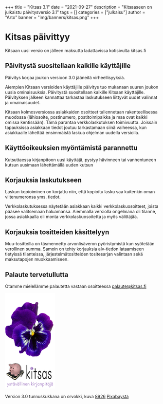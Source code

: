 +++
title = "Kitsas 3.1"
date = "2021-09-27"
description = "Kitsaaseen on julkaistu päivitysversio 3.1"
tags = []
categories = ["julkaisu"]
author = "Arto"
banner = "img/banners/kitsas.png"
+++

# Kitsas päivittyy

Kitsaan uusi versio on jälleen maksutta ladattavissa kotisivulta kitsas.fi

## Päivitystä suositellaan kaikille käyttäjille

Päivitys korjaa joukon versioon 3.0 jääneitä virheellisyyksiä.

Aiempien Kitsaan versioiden käyttäjille päivitys  tuo mukanaan suuren joukon uusia ominaisuuksia. Päivitystä suositellaan kaikille Kitsaan käyttäjille. Päivityksen jälkeen kannattaa tarkastaa laskutukseen liittyvät uudet valinnat ja omainaisuudet. 

Kitsaan kolmosversiossa asiakkaiden osoitteet tallennetaan rakenteellisessa muodossa (lähiosoite, postinumero, postitoimipaikka ja maa ovat kaikki omissa kentissään). Tämä parantaa verkkolaskutuksen toimivuutta. Joissain tapauksissa asiakkaan tiedot joutuu tarkastamaan siinä vaiheessa, kun asiakkaalle lähettää ensimmäistä laskua ohjelman uudella versiolla.

## Käyttöoikeuksien myöntämistä parannettu

Kutsuttaessa kirjanpitoon uusi käyttäjä, pystyy hävinneen tai vanhentuneen kutsun uusimaan lähettämällä uuden kutsun

## Korjauksia laskutukseen

Laskun kopioiminen on korjattu niin, että kopioitu lasku saa kuitenkin oman viitenumeronsa yms. tiedot.

Verkkolaskutuksessa näytetään asiakkaan kaikki verkkolaskuosoitteet, joista pääsee valitsemaan haluamansa. Aiemmalla versiolla ongelmana oli tilanne, jossa asiakkaalla oli monta verkkolaskuosoitetta ja myös välittäjää.

## Korjauksia tositteiden käsittelyyn

Muu-tositteilla on täsmennetty arvonlisäveron pyöristymistä kun syötetään verollinen summa. Samoin on tehty korjauksia alv-tiedon lataamiseen tietyissä tilanteissa, järjestelmätositteiden tositesarjan valintaan sekä maksutapojen muokkaamiseen.


## Palaute tervetullutta

Otamme mielellämme palautetta vastaan osoitteessa palaute@kitsas.fi

<img src="/img/versions/30orvokki.png">

Version 3.0 tunnuskukkana on orvokki, kuva <a href="https://pixabay.com/fi/users/8926-8926/?utm_source=link-attribution&amp;utm_medium=referral&amp;utm_campaign=image&amp;utm_content=1385960">8926</a> <a href="https://pixabay.com/fi/?utm_source=link-attribution&amp;utm_medium=referral&amp;utm_campaign=image&amp;utm_content=1385960">Pixabaystä</a>



